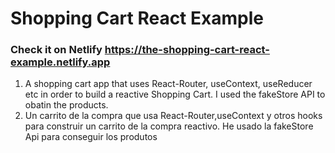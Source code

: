 # Shopping Cart React Example

### Check it on Netlify https://the-shopping-cart-react-example.netlify.app

1. A shopping cart app that uses React-Router, useContext, useReducer etc in order to build a reactive Shopping Cart. I used the fakeStore API to obatin the products.
2. Un carrito de la compra que usa React-Router,useContext y otros hooks para construir un carrito de la compra reactivo. He usado la fakeStore Api para conseguir los produtos

